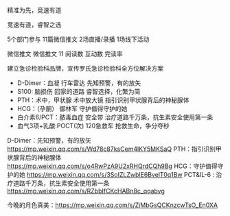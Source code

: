 精准为先，竞速有道

竞速有道，睿智之选


5个部门参与
11篇微信推文
2场直播/录播
1场线下活动

微信推文
微信推文 11
阅读数
互动数
完读率


建立急诊检验科品牌，宣传罗氏急诊检验科全方位解决方案




- D-Dimer：血凝	行车雷达	先知预警，有的放矢
- S100: 脑损伤	回家的道路	睿智选择，化繁为简
- PTH：术中，甲状腺	术中放大镜	指引识别甲状腺背后的神秘腺体
- HCG：（孕酮）	御林军	守护值得守护的她
- 白介素6/PCT：脓毒血症	安全带	治疗道路千万条，抗生素安全使用第一条
- 血气3项+乳酸:POCT(次)	120急救车	抢救生命，争分夺秒



D-Dimer：先知预警，有的放矢  https://mp.weixin.qq.com/s/Wd78c87ksCem4lKY5MKSaQ
PTH：指引识别甲状腺背后的神秘腺体  https://mp.weixin.qq.com/s/o4RwPzA9U2xRHQrdCQh9Bg
HCG：守护值得守护的她  https://mp.weixin.qq.com/s/3SoIZLZwblE6BvelT0q1Bw
PCT&IL-6 : 治疗道路千万条，抗生素安全使用第一条  https://mp.weixin.qq.com/s/RZbbIfCKcHABn8c_qqabvg

今晚的月色真美：https://mp.weixin.qq.com/s/ZjMbGsQCKnzcwTsO_En0XA 